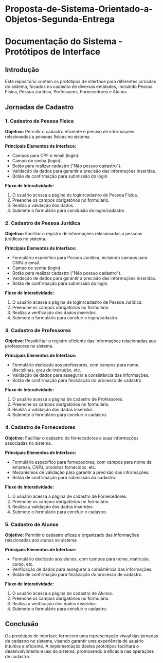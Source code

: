 # Proposta-de-Sistema-Orientado-a-Objetos-Segunda-Entrega

# Documentação do Sistema - Protótipos de Interface

## Introdução

Este repositório contém os protótipos de interface para diferentes jornadas do sistema, focados no cadastro de diversas entidades, incluindo Pessoa Física, Pessoa Jurídica, Professores, Fornecedores e Alunos.

## Jornadas de Cadastro

### 1. Cadastro de Pessoa Física

**Objetivo:** Permitir o cadastro eficiente e preciso de informações relacionadas a pessoas físicas no sistema.

**Principais Elementos de Interface:**
- Campos para CPF e email (login).
- Campo de senha (login).
- Botão para realizar cadastro ("Nâo possuo cadastro").
- Validação de dados para garantir a precisão das informações inseridas.
- Botão de confirmação para submissão do login.

**Fluxo de Interatividade:**
1. O usuário acessa a página de login/cadastro de Pessoa Física.
2. Preenche os campos obrigatórios no formulário.
3. Realiza a validação dos dados.
4. Submete o formulário para conclusão do login/cadastro.

### 2. Cadastro de Pessoa Jurídica

**Objetivo:** Facilitar o registro de informações relacionadas a pessoas jurídicas no sistema.

**Principais Elementos de Interface:**
- Formulário específico para Pessoa Jurídica, incluindo campos para CNPJ e email.
- Campo de senha (login).
- Botão para realizar cadastro ("Nâo possuo cadastro").
- Validação de dados para garantir a precisão das informações inseridas.
- Botão de confirmação para submissão do login.

**Fluxo de Interatividade:**
1. O usuário acessa a página de  login/cadastro de Pessoa Jurídica.
2. Preenche os campos obrigatórios no formulário.
3. Realiza a verificação dos dados inseridos.
4. Submete o formulário para concluir o  login/cadastro.

### 3. Cadastro de Professores

**Objetivo:** Possibilitar o registro eficiente das informações relacionadas aos professores no sistema.

**Principais Elementos de Interface:**
- Formulário dedicado aos professores, com campos para nome, disciplinas, grau de instrução, etc.
- Validação de dados para assegurar a consistência das informações.
- Botão de confirmação para finalização do processo de cadastro.

**Fluxo de Interatividade:**
1. O usuário acessa a página de cadastro de Professores.
2. Preenche os campos obrigatórios no formulário.
3. Realiza a validação dos dados inseridos.
4. Submete o formulário para concluir o cadastro.

### 4. Cadastro de Fornecedores

**Objetivo:** Facilitar o cadastro de fornecedores e suas informações associadas no sistema.

**Principais Elementos de Interface:**
- Formulário específico para fornecedores, com campos para nome da empresa, CNPJ, produtos fornecidos, etc.
- Mecanismos de validação para garantir a precisão das informações.
- Botão de confirmação para submissão do cadastro.

**Fluxo de Interatividade:**
1. O usuário acessa a página de cadastro de Fornecedores.
2. Preenche os campos obrigatórios no formulário.
3. Realiza a validação dos dados inseridos.
4. Submete o formulário para concluir o cadastro.

### 5. Cadastro de Alunos

**Objetivo:** Permitir o cadastro eficaz e organizado das informações relacionadas aos alunos no sistema.

**Principais Elementos de Interface:**
- Formulário dedicado aos alunos, com campos para nome, matrícula, curso, etc.
- Verificação de dados para assegurar a consistência das informações.
- Botão de confirmação para finalização do processo de cadastro.

**Fluxo de Interatividade:**
1. O usuário acessa a página de cadastro de Alunos.
2. Preenche os campos obrigatórios no formulário.
3. Realiza a verificação dos dados inseridos.
4. Submete o formulário para concluir o cadastro.

## Conclusão

Os protótipos de interface fornecem uma representação visual das jornadas de cadastro no sistema, visando garantir uma experiência de usuário intuitiva e eficiente. A implementação destes protótipos facilitará o desenvolvimento e uso do sistema, promovendo a eficácia nas operações de cadastro.
